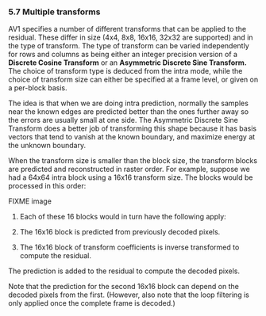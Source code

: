 ### 5.7 Multiple transforms

AV1 specifies a number of different transforms that can be applied to the
residual. These differ in size (4x4, 8x8, 16x16, 32x32 are supported) and in
the type of transform. The type of transform can be varied independently for
rows and columns as being either an integer precision version of a
**Discrete Cosine Transform** or an **Asymmetric Discrete Sine Transform.**
The choice of transform type is deduced from the intra mode, while the choice
of transform size can either be specified at a frame level, or given on a
per-block basis.

The idea is that when we are doing intra prediction, normally the samples near
the known edges are predicted better than the ones further away so the errors
are usually small at one side. The Asymmetric Discrete Sine Transform does a
better job of transforming this shape because it has basis vectors that tend to
vanish at the known boundary, and maximize energy at the unknown boundary.

When the transform size is smaller than the block size, the transform blocks
are predicted and reconstructed in raster order. For example, suppose we had a
 64x64 intra block using a 16x16 transform size. The blocks would be processed
 in this order:

FIXME image

  1. Each of these 16 blocks would in turn have the following apply:

  2. The 16x16 block is predicted from previously decoded pixels.

  3. The 16x16 block of transform coefficients is inverse transformed to
     compute the residual.

The prediction is added to the residual to compute the decoded pixels.

Note that the prediction for the second 16x16 block can depend on the decoded
pixels from the first. (However, also note that the loop filtering is only
applied once the complete frame is decoded.)

